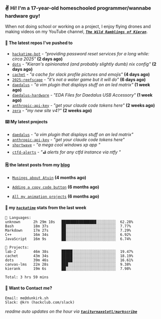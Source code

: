 ### ✌️ Hi! I'm a 17-year-old homeschooled programmer/wannabe hardware guy!

When not doing school or working on a project, I enjoy flying drones and making videos on my YouTube channel, [**_`The Wild Ramblings of Kieran`_**](https://youtube.com/@kieran.rambles).

#### 👷 The latest repos I've pushed to

- [`hackatime-bot`](https://github.com/taciturnaxolotl/hackatime-bot) - _"providing password reset services for a long while: circa 2025"_ **(2 days ago)**
- [`dots`](https://github.com/taciturnaxolotl/dots) - _"Kieran's opinionated (and probably slightly dumb) nix config"_ **(2 days ago)**
- [`cachet`](https://github.com/taciturnaxolotl/cachet) - _"a cache for slack profile pictures and emojis"_ **(4 days ago)**
- [`2025-reefscape`](https://github.com/df1317/2025-reefscape) - _"it's not a water game but it will do"_ **(6 days ago)**
- [`daedalus`](https://github.com/taciturnaxolotl/daedalus) - _"a vim plugin that displays stuff on an led matrix"_ **(1 week ago)**
- [`daedalus-hardware`](https://github.com/geschmit/daedalus-hardware) - _"EDA Files for Daedalus USB Accessory"_ **(1 week ago)**
- [`anthropic-api-key`](https://github.com/taciturnaxolotl/anthropic-api-key) - _"get your claude code tokens here"_ **(2 weeks ago)**
- [`zera`](https://github.com/taciturnaxolotl/zera) - _"my new site v4?"_ **(2 weeks ago)**

#### ⌨️ My latest projects

- [`daedalus`](https://github.com/taciturnaxolotl/daedalus) - _"a vim plugin that displays stuff on an led matrix"_
- [`anthropic-api-key`](https://github.com/taciturnaxolotl/anthropic-api-key) - _"get your claude code tokens here"_
- [`shortwave`](https://github.com/taciturnaxolotl/shortwave) - _"a mega cool windows xp app "_
- [`ctfd-alerts`](https://github.com/taciturnaxolotl/ctfd-alerts) - _"⛳ alerts for any ctfd instance via ntfy "_

#### 🗒️ the latest posts from my [blog](https://dunkirk.sh)

- [`Musings about Atuin`](https://dunkirk.sh/blog/atuin/) **(4 months ago)**

- [`Adding a copy code button`](https://dunkirk.sh/blog/adding-a-copy-button/) **(6 months ago)**

- [`All my animation projects`](https://dunkirk.sh/blog/my-animations/) **(6 months ago)**



#### 📡 my [_`hackatime`_](https://waka.hackclub.com) stats from the last week

```text
💾 Languages:
unknown      2h 29m 10s   ████████████████░░░░░░░░░  62.28%
Bash         18m 37s      ██░░░░░░░░░░░░░░░░░░░░░░░  7.77%
Markdown     17m 27s      ██░░░░░░░░░░░░░░░░░░░░░░░  7.29%
C++          16m 34s      ██░░░░░░░░░░░░░░░░░░░░░░░  6.92%
JavaScript   16m 9s       ██░░░░░░░░░░░░░░░░░░░░░░░  6.74%

💼 Projects:
lab-2        46m 38s      █████░░░░░░░░░░░░░░░░░░░░  19.47%
cachet       43m 34s      █████░░░░░░░░░░░░░░░░░░░░  18.19%
dots         39m 46s      █████░░░░░░░░░░░░░░░░░░░░  16.61%
canvas-lms   22m 28s      ███░░░░░░░░░░░░░░░░░░░░░░  9.38%
kierank      19m 6s       ██░░░░░░░░░░░░░░░░░░░░░░░  7.98%

Total: 3 hrs 59 mins
```

#### 📮 Want to Contact me?

```text
Email: me@dunkirk.sh
Slack: @krn (hackclub.com/slack)
```

_readme auto updates on the hour via [**`taciturnaxolotl/markscribe`**](https://github.com/taciturnaxolotl/markscribe)_
